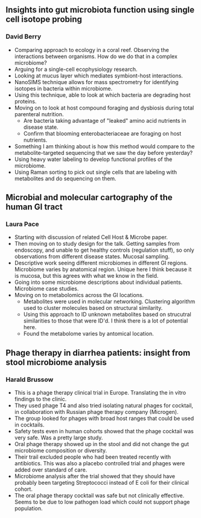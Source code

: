 ## Insights into gut microbiota function using single cell isotope probing
### David Berry

* Comparing approach to ecology in a coral reef. Observing the interactions between organisms. How do we do that in a complex microbiome?
* Arguing for a single-cell ecophysiology research.
* Looking at mucus layer which mediates symbiont-host interactions.
* NanoSIMS technique allows for mass spectrometry for identifying isotopes in bacteria within microbiome.
* Using this technique, able to look at which bacteria are degrading host proteins.
* Moving on to look at host compound foraging and dysbiosis during total parenteral nutrition.
	- Are bacteria taking advantage of "leaked" amino acid nutrients in disease state.
	- Confirm that blooming enterobacteriaceae are foraging on host nutrients.
* Something I am thinking about is how this method would compare to the metabolite-targeted sequencing that we saw the day before yesterday?
* Using heavy water labeling to develop functional profiles of the microbiome.
* Using Raman sorting to pick out single cells that are labeling with metabolites and do sequencing on them.

## Microbial and molecular cartography of the human GI tract
### Laura Pace

* Starting with discussion of related Cell Host & Microbe paper.
* Then moving on to study design for the talk. Getting samples from endoscopy, and unable to get healthy controls (regulation stuff), so only observations from different disease states. Mucosal sampling.
* Descriptive work seeing different microbiomes in different GI regions. Microbiome varies by anatomical region. Unique here I think because it is mucosa, but this agrees with what we know in the field.
* Going into some microbiome descriptions about individual patients. Microbiome case studies.
* Moving on to metabolomics across the GI locations.
	- Metabolites were used in molecular networking. Clustering algorithm used to cluster molecules based on structural similarity.
	- Using this approach to ID unknown metabolites based on strucutral similarities to those that were ID'd. I think there is a lot of potential here.
	- Found the metabolome varies by antomical location.

## Phage therapy in diarrhea patients: insight from stool microbiome analysis
### Harald Brussow

* This is a phage therapy clinical trial in Europe. Translating the in vitro findings to the clinic.
* They used phage T4 and also tried isolating natural phages for cocktail, in collaboration with Russian phage therapy company (Microgen).
* The group looked for phages with broad host ranges that could be used in cocktails.
* Safety tests even in human cohorts showed that the phage cocktail was very safe. Was a pretty large study.
* Oral phage therapy showed up in the stool and did not change the gut microbiome composition or diversity.
* Their trail excluded people who had been treated recently with antibiotics. This was also a placebo controlled trial and phages were added over standard of care.
* Microbiome analysis after the trial showed that they should have probably been targeting Streptococci instead of E coli for their clinical cohort.
* The oral phage therapy cocktail was safe but not clinically effective. Seems to be due to low pathogen load which could not support phage population.
